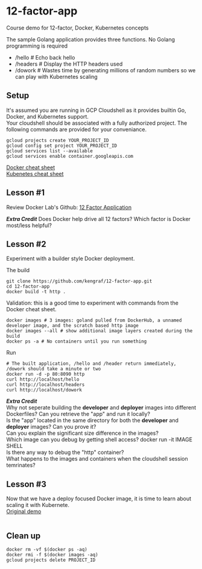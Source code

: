# 12-factor-app
Course demo for 12-factor, Docker, Kubernetes concepts

The sample Golang application provides three functions. No Golang programming is required
- /hello  # Echo back hello
- /headers   # Display the HTTP headers used
- /dowork # Wastes time by generating millions of random numbers so we can play with Kubernetes scaling

## Setup
It's assumed you are running in GCP Cloudshell as it provides builtin Go, Docker, and Kubernetes support.  
Your cloudshell should be associated with a fully authorized project.  The following commands are provided for your conveniance.
```
gcloud projects create YOUR_PROJECT_ID
gcloud config set project YOUR_PROJECT_ID
gcloud services list --available
gcloud services enable container.googleapis.com
```
[Docker cheat sheet](https://dockerlabs.collabnix.com/docker/cheatsheet/)  
[Kubenetes cheat sheet]()  

## Lesson #1
Review Docker Lab's Github: [12 Factor Application](https://github.com/docker/labs/tree/master/12factor)

***Extra Credit***
Does Docker help drive all 12 factors?
Which factor is Docker most/less helpful?

## Lesson #2
Experiment with a builder style Docker deployment.  

The build
```
git clone https://github.com/kengraf/12-factor-app.git
cd 12-factor-app
docker build -t http .
```

Validation: this is a good time to experiment with commands from the Docker cheat sheet.  
```
docker images # 3 images: goland pulled from DockerHub, a unnamed developer image, and the scratch based http image
docker images --all # show additional image layers created during the build
docker ps -a # No containers until you run something
```

Run
```
# The built application, /hello and /header return immediately, /dowork should take a minute or two
docker run -d -p 80:8090 http
curl http://localhost/hello
curl http://localhost/headers
curl http://localhost/dowork
```
***Extra Credit***  
Why not seperate building the **developer** and **deployer** images into different Dockerfiles?
Can you retrieve the "app" and run it locally?  
Is the "app" located in the same directory for both the **developer** and **deployer** images?  Can you prove it?  
Can you explain the significant size difference in the images?  
Which image can you debug by getting shell access? docker run -it IMAGE SHELL  
Is there any way to debug the "http" container?  
What happens to the images and containers when the cloudshell session temrinates?  

## Lesson #3
Now that we have a deploy focused Docker image, it is time to learn about scaling it with Kubernete.  
[Original demo](https://cloud.google.com/kubernetes-engine/docs/tutorials/guestbook)  

```
```

## Clean up
```
docker rm -vf $(docker ps -aq)  
docker rmi -f $(docker images -aq)
gcloud projects delete PROJECT_ID

```

